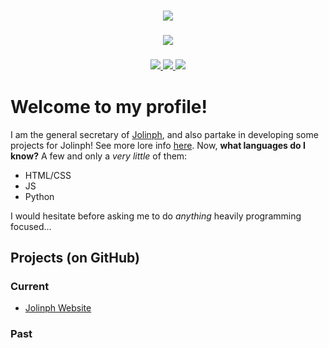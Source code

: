 <h3 align="center">
  <a href="https://github.com/vaaski/vaaski">
    <img src="https://static.wikia.nocookie.net/jolinph/images/e/e5/Till_the_end.jpg/revision/latest/scale-to-width-down/1000?cb=20250811174100">
  </a>
</h3>

<h3 align="center">
  <a href="https://github.com/journey-ad/Moe-Counter">
    <img src="https://count.getloli.com/@jolinterianu?theme=original-new">
  </a>
</h3>

<h3 align="center">
  <a href="https://github.com/om3ga6400?tab=followers">
    <img src="https://img.shields.io/github/followers/jolinterianu?style=fflat-square&logo=github">
  </a>
  <a href="https://shields.io/">
    <img src="https://img.shields.io/github/stars/jolinterianu?style=fflat-square&color=yellow&logo=github">
  </a>
  <a href="https://raw.githubusercontent.com/jolinterianu/jolinterianu/refs/heads/main/LICENSE">
    <img src="https://img.shields.io/github/license/jolinterianu/jolinterianu">
  </a>
</h3>

# Welcome to my profile!
I am the general secretary of [Jolinph](<https://jolinph.github.io/>), and also partake in developing some projects for Jolinph! See more lore info [here](<https://jolinph.github.io/people/lin-jova/>). Now, **what languages do I know?** A few and only a *very little* of them:
* HTML/CSS
* JS
* Python

I would hesitate before asking me to do *anything* heavily programming focused…

## Projects (on GitHub)
### Current
* [Jolinph Website](<https://jolinph.github.io/>)
### Past
